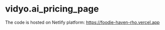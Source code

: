 # vidyo.ai_pricing_page

The code is hosted on Netlify platform: https://foodie-haven-rho.vercel.app

